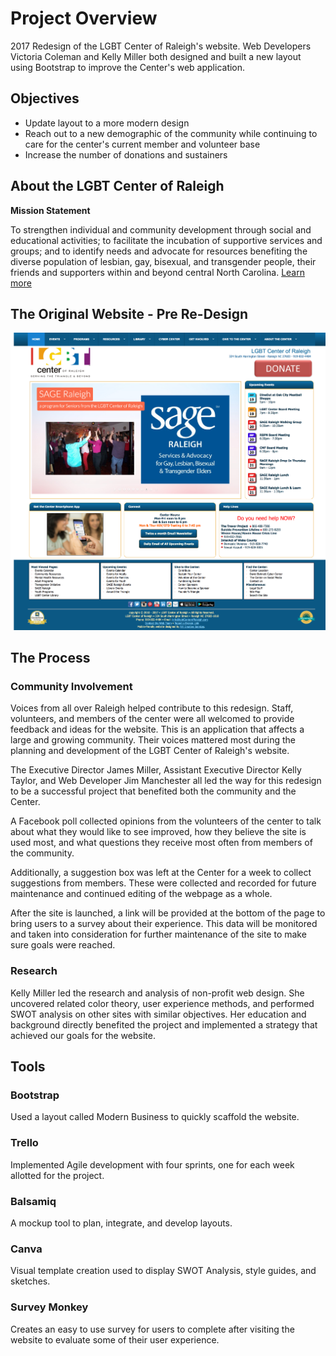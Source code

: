 # Project Overview
2017 Redesign of the LGBT Center of Raleigh's website. 
Web Developers Victoria Coleman and Kelly Miller both designed and built a new layout using Bootstrap to improve the Center's web application.

## Objectives
- Update layout to a more modern design
- Reach out to a new demographic of the community while continuing to care for the center's current member and volunteer base
- Increase the number of donations and sustainers

## About the LGBT Center of Raleigh
**Mission Statement**

To strengthen individual and community development through social and educational activities; to facilitate the incubation of supportive services and groups; and to identify needs and advocate for resources benefiting the diverse population of lesbian, gay, bisexual, and transgender people, their friends and supporters within and beyond central North Carolina.
[Learn more](https://www.lgbtcenterofraleigh.com/)


## The Original Website - Pre Re-Design
![Before the Redesign](https://github.com/victoriarainc/lgbtCenterofRaleigh/blob/master/bootstrapPrototype/images/ExistingSiteFullScreenShot.png)

## The Process

### Community Involvement
Voices from all over Raleigh helped contribute to this redesign. Staff, volunteers, and members of the center were all welcomed to provide feedback and ideas for the website. This is an application that affects a large and growing community. Their voices mattered most during the planning and development of the LGBT Center of Raleigh's website.

The Executive Director James Miller, Assistant Executive Director Kelly Taylor, and Web Developer Jim Manchester all led the way for this redesign to be a successful project that benefited both the community and the Center.

A Facebook poll collected opinions from the volunteers of the center to talk about what they would like to see improved, how they believe the site is used most, and what questions they receive most often from members of the community.

Additionally, a suggestion box was left at the Center for a week to collect suggestions from members. These were collected and recorded for future maintenance and continued editing of the webpage as a whole.

After the site is launched, a link will be provided at the bottom of the page to bring users to a survey about their experience. This data will be monitored and taken into consideration for further maintenance of the site to make sure goals were reached.

### Research
Kelly Miller led the research and analysis of non-profit web design. She uncovered related color theory, user experience methods, and performed SWOT analysis on other sites with similar objectives. Her education and background directly benefited the project and implemented a strategy that achieved our goals for the website.

## Tools

### Bootstrap
Used a layout called Modern Business to quickly scaffold the website. 

### Trello
Implemented Agile development with four sprints, one for each week allotted for the project.

### Balsamiq
A mockup tool to plan, integrate, and develop layouts.

### Canva
Visual template creation used to display SWOT Analysis, style guides, and sketches.

### Survey Monkey
Creates an easy to use survey for users to complete after visiting the website to evaluate some of their user experience.
